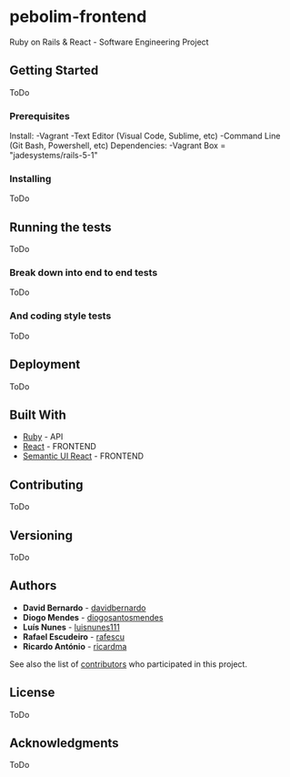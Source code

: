 # pebolim-frontend

Ruby on Rails &amp; React - Software Engineering Project

## Getting Started

ToDo

### Prerequisites

Install:
    -Vagrant
    -Text Editor (Visual Code, Sublime, etc)
    -Command Line (Git Bash, Powershell, etc)
Dependencies:
    -Vagrant Box = "jadesystems/rails-5-1"

### Installing

ToDo

## Running the tests

ToDo

### Break down into end to end tests

ToDo

### And coding style tests

ToDo

## Deployment

ToDo

## Built With

* [Ruby](http://www.ruby-lang.org/pt/) - API
* [React](https://reactjs.org/) - FRONTEND
* [Semantic UI React](https://react.semantic-ui.com/introduction) - FRONTEND


## Contributing

ToDo

## Versioning

ToDo

## Authors

* **David Bernardo** - [davidbernardo](https://github.com/davidbernardo)
* **Diogo Mendes** - [diogosantosmendes](https://github.com/diogosantosmendes)
* **Luís Nunes** - [luisnunes111](https://github.com/luisnunes111)
* **Rafael Escudeiro** - [rafescu](https://github.com/rafescu)
* **Ricardo António** - [ricardma](https://github.com/ricardma)

See also the list of [contributors](https://github.com/pebolim/pebolim-frontend/graphs/contributors) who participated in this project.

## License

ToDo

## Acknowledgments

ToDo
